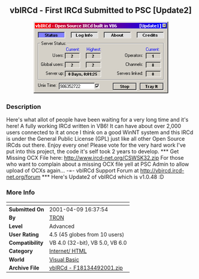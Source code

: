﻿<div align="center">

## vbIRCd \- First IRCd Submitted to PSC  \[Update2\]

<img src="PIC200143225782092.jpg">
</div>

### Description

Here's what allot of people have been waiting for a very long time and it's here! A fully working IRCd written in VB6! It can have about over 2,000 users connected to it at once I think on a good WinNT system and this IRCd is under the General Public License (GPL) just like all other Open Source IRCds out there. Enjoy every one! Please vote for the very hard work I've put into this project, the code it's self took 2 years to develop. *** Get Missing OCX File here: http://www.ircd-net.org/CSWSK32.zip For those who want to complain about a missing OCX file yell at PSC Admin to allow upload of OCXs again... -=- vbIRCd Support Forum at http://vbircd.ircd-net.org/forum *** Here's Update2 of vbIRCd which is v1.0.48 :D
 
### More Info
 


<span>             |<span>
---                |---
**Submitted On**   |2001-04-09 16:37:54
**By**             |[TRON](https://github.com/Planet-Source-Code/PSCIndex/blob/master/ByAuthor/tron.md)
**Level**          |Advanced
**User Rating**    |4.5 (45 globes from 10 users)
**Compatibility**  |VB 4\.0 \(32\-bit\), VB 5\.0, VB 6\.0
**Category**       |[Internet/ HTML](https://github.com/Planet-Source-Code/PSCIndex/blob/master/ByCategory/internet-html__1-34.md)
**World**          |[Visual Basic](https://github.com/Planet-Source-Code/PSCIndex/blob/master/ByWorld/visual-basic.md)
**Archive File**   |[vbIRCd \- F18134492001\.zip](https://github.com/Planet-Source-Code/tron-vbircd-first-ircd-submitted-to-psc-update2__1-21882/archive/master.zip)








